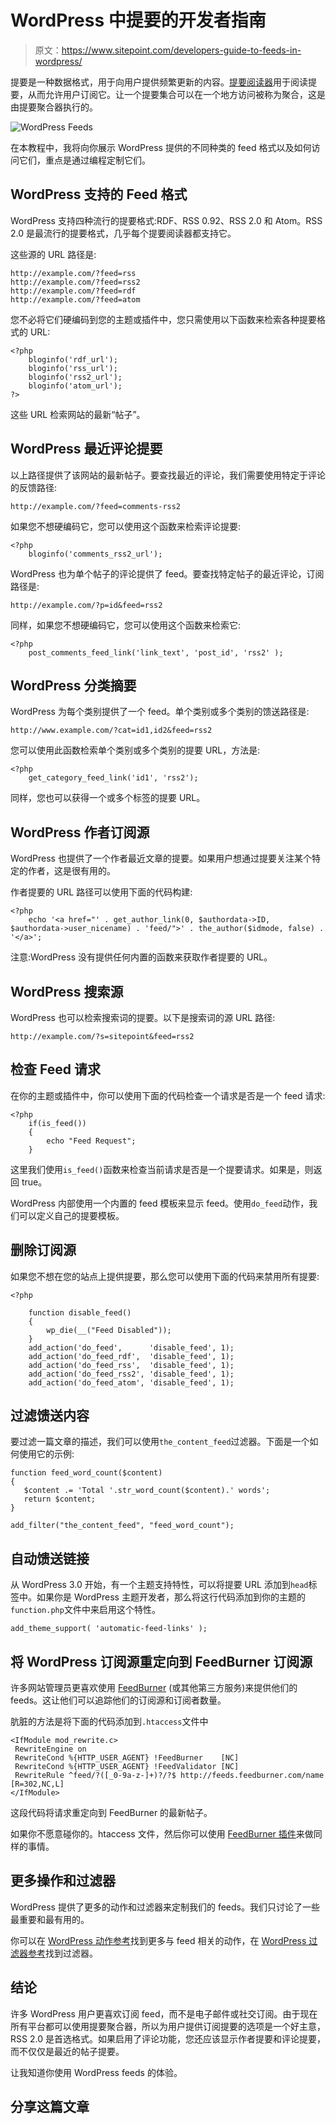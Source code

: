 # WordPress 中提要的开发者指南

> 原文：<https://www.sitepoint.com/developers-guide-to-feeds-in-wordpress/>

提要是一种数据格式，用于向用户提供频繁更新的内容。[提要阅读器](https://www.sitepoint.com/12-free-google-reader-alternatives/)用于阅读提要，从而允许用户订阅它。让一个提要集合可以在一个地方访问被称为聚合，这是由提要聚合器执行的。

![WordPress Feeds](img/a05ad169ab5a143ad8b2dd1141a5ef57.png)

在本教程中，我将向你展示 WordPress 提供的不同种类的 feed 格式以及如何访问它们，重点是通过编程定制它们。

## WordPress 支持的 Feed 格式

WordPress 支持四种流行的提要格式:RDF、RSS 0.92、RSS 2.0 和 Atom。RSS 2.0 是最流行的提要格式，几乎每个提要阅读器都支持它。

这些源的 URL 路径是:

```
http://example.com/?feed=rss
http://example.com/?feed=rss2
http://example.com/?feed=rdf
http://example.com/?feed=atom

```

您不必将它们硬编码到您的主题或插件中，您只需使用以下函数来检索各种提要格式的 URL:

```
<?php 
    bloginfo('rdf_url'); 
    bloginfo('rss_url'); 
    bloginfo('rss2_url'); 
    bloginfo('atom_url');
?>
```

这些 URL 检索网站的最新“帖子”。

## WordPress 最近评论提要

以上路径提供了该网站的最新帖子。要查找最近的评论，我们需要使用特定于评论的反馈路径:

```
http://example.com/?feed=comments-rss2
```

如果您不想硬编码它，您可以使用这个函数来检索评论提要:

```
<?php
    bloginfo('comments_rss2_url');
```

WordPress 也为单个帖子的评论提供了 feed。要查找特定帖子的最近评论，订阅路径是:

```
http://example.com/?p=id&feed=rss2
```

同样，如果您不想硬编码它，您可以使用这个函数来检索它:

```
<?php
    post_comments_feed_link('link_text', 'post_id', 'rss2' );
```

## WordPress 分类摘要

WordPress 为每个类别提供了一个 feed。单个类别或多个类别的馈送路径是:

```
http://www.example.com/?cat=id1,id2&feed=rss2
```

您可以使用此函数检索单个类别或多个类别的提要 URL，方法是:

```
<?php
    get_category_feed_link('id1', 'rss2');
```

同样，您也可以获得一个或多个标签的提要 URL。

## WordPress 作者订阅源

WordPress 也提供了一个作者最近文章的提要。如果用户想通过提要关注某个特定的作者，这是很有用的。

作者提要的 URL 路径可以使用下面的代码构建:

```
<?php 
    echo '<a href="' . get_author_link(0, $authordata->ID, $authordata->user_nicename) . 'feed/">' . the_author($idmode, false) . '</a>';
```

注意:WordPress 没有提供任何内置的函数来获取作者提要的 URL。

## WordPress 搜索源

WordPress 也可以检索搜索词的提要。以下是搜索词的源 URL 路径:

```
http://example.com/?s=sitepoint&feed=rss2
```

## 检查 Feed 请求

在你的主题或插件中，你可以使用下面的代码检查一个请求是否是一个 feed 请求:

```
<?php
    if(is_feed())
    {
        echo "Feed Request";
    }
```

这里我们使用`is_feed()`函数来检查当前请求是否是一个提要请求。如果是，则返回 true。

WordPress 内部使用一个内置的 feed 模板来显示 feed。使用`do_feed`动作，我们可以定义自己的提要模板。

## 删除订阅源

如果您不想在您的站点上提供提要，那么您可以使用下面的代码来禁用所有提要:

```
<?php

    function disable_feed() 
    {
        wp_die(__("Feed Disabled"));
    }
    add_action('do_feed',      'disable_feed', 1);
    add_action('do_feed_rdf',  'disable_feed', 1);
    add_action('do_feed_rss',  'disable_feed', 1);
    add_action('do_feed_rss2', 'disable_feed', 1);
    add_action('do_feed_atom', 'disable_feed', 1);
```

## 过滤馈送内容

要过滤一篇文章的描述，我们可以使用`the_content_feed`过滤器。下面是一个如何使用它的示例:

```
function feed_word_count($content)
{
   $content .= 'Total '.str_word_count($content).' words';
   return $content;
}

add_filter("the_content_feed", "feed_word_count");
```

## 自动馈送链接

从 WordPress 3.0 开始，有一个主题支持特性，可以将提要 URL 添加到`head`标签中。如果你是 WordPress 主题开发者，那么将这行代码添加到你的主题的`function.php`文件中来启用这个特性。

```
add_theme_support( 'automatic-feed-links' );
```

## 将 WordPress 订阅源重定向到 FeedBurner 订阅源

许多网站管理员更喜欢使用 [FeedBurner](http://www.feedburner.com/) (或其他第三方服务)来提供他们的 feeds。这让他们可以追踪他们的订阅源和订阅者数量。

肮脏的方法是将下面的代码添加到`.htaccess`文件中

```
<IfModule mod_rewrite.c>
 RewriteEngine on
 RewriteCond %{HTTP_USER_AGENT} !FeedBurner    [NC]
 RewriteCond %{HTTP_USER_AGENT} !FeedValidator [NC]
 RewriteRule ^feed/?([_0-9a-z-]+)?/?$ http://feeds.feedburner.com/name [R=302,NC,L]
</IfModule>
```

这段代码将请求重定向到 FeedBurner 的最新帖子。

如果你不愿意碰你的。htaccess 文件，然后你可以使用 [FeedBurner 插件](https://wordpress.org/plugins/feedburner-plugin/)来做同样的事情。

## 更多操作和过滤器

WordPress 提供了更多的动作和过滤器来定制我们的 feeds。我们只讨论了一些最重要和最有用的。

你可以在 [WordPress 动作参考](https://codex.wordpress.org/Plugin_API/Action_Reference#Feed_Actions)找到更多与 feed 相关的动作，在 [WordPress 过滤器参考](https://codex.wordpress.org/Plugin_API/Filter_Reference)找到过滤器。

## 结论

许多 WordPress 用户更喜欢订阅 feed，而不是电子邮件或社交订阅。由于现在所有平台都可以使用提要聚合器，所以为用户提供订阅提要的选项是一个好主意，RSS 2.0 是首选格式。如果启用了评论功能，您还应该显示作者提要和评论提要，而不仅仅是最近的帖子提要。

让我知道你使用 WordPress feeds 的体验。

## 分享这篇文章